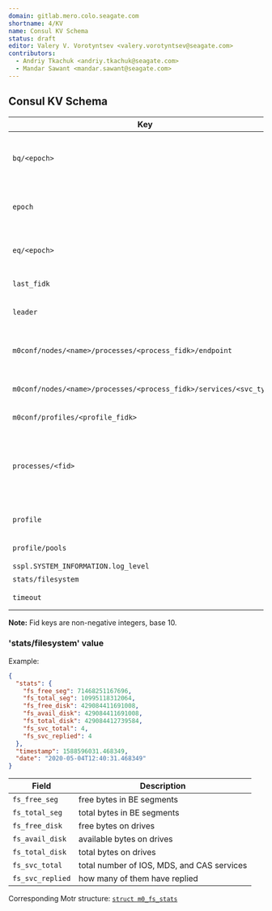 ```yaml
---
domain: gitlab.mero.colo.seagate.com
shortname: 4/KV
name: Consul KV Schema
status: draft
editor: Valery V. Vorotyntsev <valery.vorotyntsev@seagate.com>
contributors:
  - Andriy Tkachuk <andriy.tkachuk@seagate.com>
  - Mandar Sawant <mandar.sawant@seagate.com>
---
```


## Consul KV Schema

Key | Value | Description
--- | --- | ---
`bq/<epoch>` | (conf object fid, HA state) | `bq/*` items are collectively referred to as the BQ (Broadcast Queue).  The items - HA state updates - are produced by the RC (Recovery Coordinator) script.
`epoch` | current epoch | Atomically incremented counter, which is used to generate unique ordered identifiers for EQ and BQ entries.  Natural number.
`eq/<epoch>` | event | `eq/*` items are collectively referred to as the EQ (Event Queue).  Events are consumed and dequeued by the RC script.
`last_fidk` | last generated fid key | Atomically incremented counter that is used to generate fids.
`leader` | node name | This key is used for RC leader election.  Created with [`consul lock`](https://www.consul.io/docs/commands/lock.html) command.
`m0conf/nodes/<name>/processes/<process_fidk>/endpoint` | endpoint address | Endpoint address of the Motr process (Consul service) with fid key `<process_fidk>`.  Example: `192.168.180.162@tcp:12345:44:101`.
`m0conf/nodes/<name>/processes/<process_fidk>/services/<svc_type>` | Fid key | Fid key of the Motr service, specified by its type, parent process, and node.
`m0conf/profiles/<profile_fidk>` | `[ <pool_fidk> ]` | Array of fid keys of the SNS pools associated with this profile.
`processes/<fid>` | `{ "state": "<HA state>" }` | The items are created and updated by `hax` processes.  Supported values of \<HA state\>: `M0_CONF_HA_PROCESS_STARTING`, `M0_CONF_HA_PROCESS_STARTED`, `M0_CONF_HA_PROCESS_STOPPING`, `M0_CONF_HA_PROCESS_STOPPED`.
`profile` | fid | Profile fid in string format.  Example: `"0x7000000000000001:0x4"`.
`profile/pools` | fids | Space-separated list of fids of SNS pools.
`sspl.SYSTEM_INFORMATION.log_level` | | This key is used by SSPL.
`stats/filesystem` | JSON object | See ['stats/filesystem' value](#statsfilesystem-value) below.
`timeout` | YYYYmmddHHMM.SS | This value is used by the RC timeout mechanism.

**Note:** Fid keys are non-negative integers, base 10.

<!--
  XXX TODO: s/processes/m0-servers/

  Word "process" is ambiguous, we should be more specific.
  We are dealing with a subset of m0_conf_process objects.
  The items correspond to m0d processes --- Motr servers.

  'm0-processes' is also slightly more greppable.
-->
<!--
  XXX Problem: How will `bootstrap` be able to tell whether given fid
  corresponds to m0mkfs or m0d?

  Solution: We could use optional `"is-m0mkfs": true` field...

  Right now we don't know for sure if this will actually be a problem.
  The [specification of `bootstrap` script](rfc/6/README.md) should
  cover this topic.
-->
<!--
  XXX Human-readable pool names (e.g., "tier1-nvme", "tier2-ssd", "tier3-hdd")
  proved to be quite useful in multi-pool setups.  If pool information is
  ever needed, consider the following format of pool entries:

  `m0conf/pools/<pool_fidk>` | `{ "name": <pool name>, ...N K failvec... }`
-->
<!--
  XXX 'sspl.SYSTEM_INFORMATION.log_level' does not conform to the naming
  convention used for other entries.  It would be nice to rename that key
  to 'sspl/log-level'.
  See https://jts.seagate.com/browse/EOS-6473?focusedCommentId=1818633&page=com.atlassian.jira.plugin.system.issuetabpanels:comment-tabpanel#comment-1818633
-->

### 'stats/filesystem' value

Example:

```json
{
  "stats": {
    "fs_free_seg": 71468251167696,
    "fs_total_seg": 10995118312064,
    "fs_free_disk": 429084411691008,
    "fs_avail_disk": 429084411691008,
    "fs_total_disk": 429084412739584,
    "fs_svc_total": 4,
    "fs_svc_replied": 4
  },
  "timestamp": 1588596031.468349,
  "date": "2020-05-04T12:40:31.468349"
}
```

Field | Description
--- | ---
`fs_free_seg`    | free bytes in BE segments
`fs_total_seg`   | total bytes in BE segments
`fs_free_disk`   | free bytes on drives
`fs_avail_disk`  | available bytes on drives
`fs_total_disk`  | total bytes on drives
`fs_svc_total`   | total number of IOS, MDS, and CAS services
`fs_svc_replied` | how many of them have replied

Corresponding Motr structure: [`struct m0_fs_stats`][spiel/m0_fs_stats]

[spiel/m0_fs_stats]: http://gitlab.mero.colo.seagate.com/mero/mero/blob/3c6e1148ff5fb18b81236700396bd7881ad61c18/spiel/spiel.h#L1251
